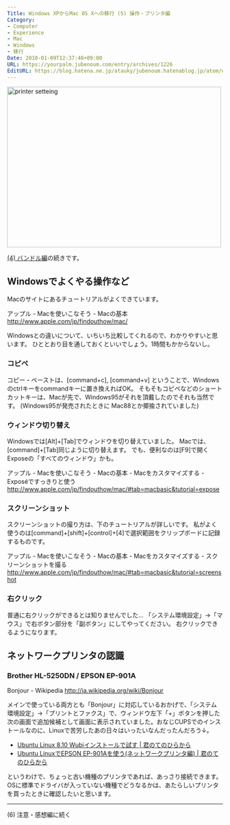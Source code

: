 ```yaml
---
Title: Windows XPからMac OS Xへの移行 (5) 操作・プリンタ編
Category:
- Computer
- Experience
- Mac
- Windows
- 移行
Date: 2010-01-09T12:37:48+09:00
URL: https://yourpalm.jubenoum.com/entry/archives/1226
EditURL: https://blog.hatena.ne.jp/atauky/jubenoum.hatenablog.jp/atom/entry/6653458415120892601
---
```


<!--[flickr id="4256550741" thumbnail="medium"]-->
<a class='flickr2tag-img' href='http://www.flickr.com/photo.gne?id=4256550741' title='printer setteing'><img width='500px' height='375px' src='http://farm5.static.flickr.com/4071/4256550741_e2afd49394.jpg' alt='printer setteing'></a>

<a href="http://yourpalm.jubenoum.com/2010/01/windows-xp%e3%81%8b%e3%82%89mac-os-x%e3%81%b8%e3%81%ae%e7%a7%bb%e8%a1%8c-4-%e3%83%90%e3%83%b3%e3%83%89%e3%83%ab%e7%b7%a8/" title="(4) バンドル編">(4) バンドル編</a>の続きです。

<h2>Windowsでよくやる操作など</h2>
Macのサイトにあるチュートリアルがよくできています。

アップル - Macを使いこなそう - Macの基本
<a href="http://www.apple.com/jp/findouthow/mac/" title="アップル - Macを使いこなそう - Macの基本">http://www.apple.com/jp/findouthow/mac/</a>

Windowsとの違いについて、いちいち比較してくれるので、わかりやすいと思います。
ひととおり目を通しておくといいでしょう。1時間もかからないし。

<h3>コピペ</h3>
コピー・ペーストは、[command+c], [command+v] ということで、Windowsのctrlキーをcommandキーに置き換えればOK。
そもそもコピペなどのショートカットキーは、Macが先で、Windows95がそれを頂戴したのでそれも当然です。
(Windows95が発売されたときに Mac88とか揶揄されていました)

<h3>ウィンドウ切り替え</h3>
Windowsでは[Alt]+[Tab]でウィンドウを切り替えていました。
Macでは、[command]+[Tab]同じように切り替えます。
でも、便利なのは[F9]で開くExposeの「すべてのウィンドウ」かも。

アップル - Macを使いこなそう - Macの基本 - Macをカスタマイズする - Exposéですっきりと使う
<a href="http://www.apple.com/jp/findouthow/mac/#tab=macbasic&tutorial=expose" title="アップル - Macを使いこなそう - Macの基本 - Macをカスタマイズする - Exposéですっきりと使う">http://www.apple.com/jp/findouthow/mac/#tab=macbasic&tutorial=expose</a>

<h3>スクリーンショット</h3>
スクリーンショットの撮り方は、下のチュートリアルが詳しいです。
私がよく使うのは[command]+[shift]+[control]+[4]で選択範囲をクリップボードに記録するものです。

アップル - Macを使いこなそう - Macの基本 - Macをカスタマイズする - スクリーンショットを撮る
<a href="http://www.apple.com/jp/findouthow/mac/#tab=macbasic&tutorial=screenshot" title="アップル - Macを使いこなそう - Macの基本 - Macをカスタマイズする - スクリーンショットを撮る">http://www.apple.com/jp/findouthow/mac/#tab=macbasic&tutorial=screenshot</a>




<h3>右クリック</h3>
普通に右クリックができるとは知りませんでした…
「システム環境設定」→「マウス」で右ボタン部分を「副ボタン」にしてやってください。
右クリックできるようになります。



<h2>ネットワークプリンタの認識</h2>

<h3>Brother HL-5250DN / EPSON EP-901A</h3>
Bonjour - Wikipedia
<a href="http://ja.wikipedia.org/wiki/Bonjour" title="Bonjour - Wikipedia">http://ja.wikipedia.org/wiki/Bonjour</a>

メインで使っている両方とも「Bonjour」に対応しているおかげで、「システム環境設定」→「プリントとファクス」で、ウィンドウ左下「+」ボタンを押した次の画面で追加候補として画面に表示されていました。おなじCUPSでのインストールなのに、Linuxで苦労したあの日々はいったいなんだったんだろう↓。

<ul>
	<li><a href="http://yourpalm.jubenoum.com/2009/02/ubuntu-linux-810-wubi%e3%82%a4%e3%83%b3%e3%82%b9%e3%83%88%e3%83%bc%e3%83%ab%e3%81%a7%e8%a9%a6%e3%81%99/" title="Ubuntu Linux 8.10 Wubiインストールで試す | 君のてのひらから">Ubuntu Linux 8.10 Wubiインストールで試す | 君のてのひらから</a></li>
	<li><a href="http://yourpalm.jubenoum.com/2009/03/ubuntu-linux%e3%81%a7epson-ep-901a%e3%82%92%e4%bd%bf%e3%81%86%e3%83%8d%e3%83%83%e3%83%88%e3%83%af%e3%83%bc%e3%82%af%e3%83%97%e3%83%aa%e3%83%b3%e3%82%bf%e7%b7%a8/" title="Ubuntu LinuxでEPSON EP-901Aを使う(ネットワークプリンタ編) | 君のてのひらから">Ubuntu LinuxでEPSON EP-901Aを使う(ネットワークプリンタ編) | 君のてのひらから</a></li>
</ul>

というわけで、ちょっと古い機種のプリンタであれば、あっさり接続できます。
OSに標準でドライバが入っていない機種でどうなるかは、あたらしいプリンタを買ったときに確認したいと思います。

<hr />

(6) 注意・感想編に続く
